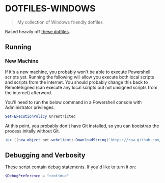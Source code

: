 # DOTFILES-WINDOWS

> My collection of Windows friendly dotfiles

Based heavily off [these dotfiles](https://github.com/jayharris/dotfiles-windows).

## Running
### New Machine
If it's a new machine, you probably won't be able to execute Powershell scripts yet. Running the following will allow you execute both local scripts and scripts from the internet. You should probably change this back to RemoteSigned (can execute any local scripts but not unsigned scripts from the internet) afterword. 

You'll need to run the below command in a Powershell console with Administrator privileges.
```powershell
Set-ExecutionPolicy Unrestricted
```

At this point, you probably don't have Git installed, so you can bootstrap the process initally without Git.
```powershell
iex ((new-object net.webclient).DownloadString('https://raw.github.com/rameezk/dotfiles-windows/master/setup/install.ps1'))
```

## Debugging and Verbosity
These script contain debug statements. If you'd like to turn it on:
```powershell
$DebugPreference = "continue"
```